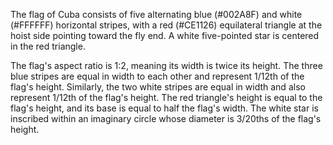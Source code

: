 The flag of Cuba consists of five alternating blue (#002A8F) and white (#FFFFFF) horizontal stripes, with a red (#CE1126) equilateral triangle at the hoist side pointing toward the fly end. A white five-pointed star is centered in the red triangle.

The flag's aspect ratio is 1:2, meaning its width is twice its height. The three blue stripes are equal in width to each other and represent 1/12th of the flag's height. Similarly, the two white stripes are equal in width and also represent 1/12th of the flag's height. The red triangle's height is equal to the flag's height, and its base is equal to half the flag's width. The white star is inscribed within an imaginary circle whose diameter is 3/20ths of the flag's height.